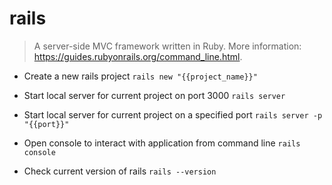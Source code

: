 # rails
> A server-side MVC framework written in Ruby.
> More information: <https://guides.rubyonrails.org/command_line.html>.

- Create a new rails project
`rails new "{{project_name}}"`

- Start local server for current project on port 3000
`rails server`

- Start local server for current project on a specified port
`rails server -p "{{port}}"`

- Open console to interact with application from command line
`rails console`

- Check current version of rails
`rails --version`
